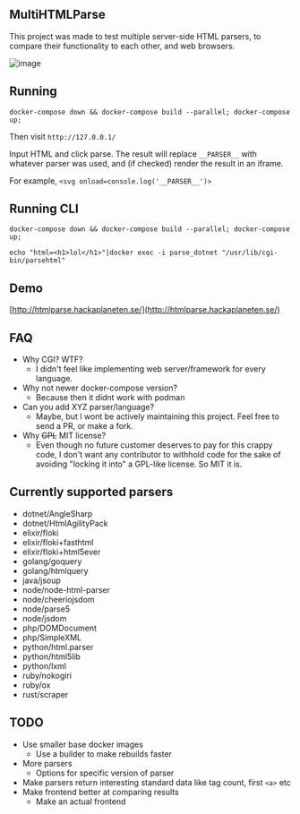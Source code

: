 ## MultiHTMLParse

This project was made to test multiple server-side HTML parsers, to compare their functionality to each other, and web browsers.

![image](https://github.com/avlidienbrunn/multihtmlparse/assets/1272648/63763f43-6882-4a97-929c-4d8ccabd8c05)


## Running

`docker-compose down && docker-compose build --parallel; docker-compose up;`

Then visit `http://127.0.0.1/`

Input HTML and click parse. The result will replace `__PARSER__` with whatever parser was used, and (if checked) render the result in an iframe.

For example, `<svg onload=console.log('__PARSER__')>`

## Running CLI

`docker-compose down && docker-compose build --parallel; docker-compose up;`

`echo "html=<h1>lol</h1>"|docker exec -i parse_dotnet "/usr/lib/cgi-bin/parsehtml"`

## Demo

[http://htmlparse.hackaplaneten.se/](http://htmlparse.hackaplaneten.se/)

## FAQ

* Why CGI? WTF?
    - I didn't feel like implementing web server/framework for every language.
* Why not newer docker-compose version?
    - Because then it didnt work with podman
* Can you add XYZ parser/language?
    - Maybe, but I wont be actively maintaining this project. Feel free to send a PR, or make a fork.
* Why ~~GPL~~ MIT license?
    - Even though no future customer deserves to pay for this crappy code, I don't want any contributor to withhold code for the sake of avoiding "locking it into" a GPL-like license. So MIT it is.

## Currently supported parsers

* dotnet/AngleSharp
* dotnet/HtmlAgilityPack
* elixir/floki
* elixir/floki+fasthtml
* elixir/floki+html5ever
* golang/goquery
* golang/htmlquery
* java/jsoup
* node/node-html-parser
* node/cheeriojsdom
* node/parse5
* node/jsdom
* php/DOMDocument
* php/SimpleXML
* python/html.parser
* python/html5lib
* python/lxml
* ruby/nokogiri
* ruby/ox
* rust/scraper

## TODO
* Use smaller base docker images
    * Use a builder to make rebuilds faster
* More parsers
    * Options for specific version of parser
* Make parsers return interesting standard data like tag count, first `<a>` etc
* Make frontend better at comparing results
    * Make an actual frontend
